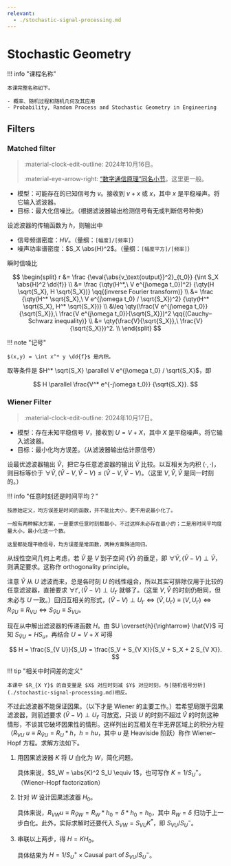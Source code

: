 ```yaml
---
relevant:
  - ./stochastic-signal-processing.md
---
```


# Stochastic Geometry


!!! info "课程名称"

    本课完整名称如下。

    - 概率、随机过程和随机几何及其应用
    - Probability, Random Process and Stochastic Geometry in Engineering

## Filters

### Matched filter

> :material-clock-edit-outline: 2024年10月16日。
>
> :material-eye-arrow-right: [“数字通信原理”同名小节](./digital-communication.md#匹配滤波形式)。这里更一般。

- 模型：可能存在的已知信号为 $v$。接收到 $v + x$ 或 $x$，其中 $x$ 是平稳噪声。将它输入滤波器。
- 目标：最大化信噪比。（根据滤波器输出检测信号有无或判断信号种类）

设滤波器的传输函数为 $h$，则输出中

- 信号频谱密度：$HV$。（量纲：`[幅度]/[频率]`）
- 噪声功率谱密度：$S_X \abs{H}^2$。（量纲：`[幅度平方]/[频率]`）

瞬时信噪比

$$
\begin{split}
r
&= \frac {\eval{\abs{v_\text{output}}^2}_{t_0}} {\int S_X \abs{H}^2 \dd{f}} \\
&= \frac {\qty(H^*,\ V e^{j\omega t_0})^2}
  {\qty(H \sqrt{S_X}, H \sqrt{S_X})}
    \qq{(inverse Fourier transform)} \\
&= \frac {\qty(H^* \sqrt{S_X},\ V e^{j\omega t_0} / \sqrt{S_X})^2}
  {\qty(H^* \sqrt{S_X}, H^* \sqrt{S_X})} \\
&\leq \qty(\frac{V e^{j\omega t_0}}{\sqrt{S_X}},\ \frac{V e^{j\omega t_0}}{\sqrt{S_X}})^2
  \qq{(Cauchy–Schwarz inequality)} \\
&= \qty(\frac{V}{\sqrt{S_X}},\ \frac{V}{\sqrt{S_X}})^2. \\
\end{split}
$$

!!! note "记号"

    $(x,y) = \int x^* y \dd{f}$ 是内积。

取等条件是 $H^* \sqrt{S_X} \parallel V e^{j\omega t_0} / \sqrt{S_X}$，即

$$
H \parallel \frac{V^* e^{-j\omega t_0}} {\sqrt{S_X}}.
$$

### Wiener Filter

> :material-clock-edit-outline: 2024年10月17日。

- 模型：存在未知平稳信号 $V$，接收到 $U = V + X$，其中 $X$ 是平稳噪声。将它输入滤波器。
- 目标：最小化均方误差。（从滤波器输出估计原信号）

设最优滤波器输出 $\hat{V}$，把它与任意滤波器的输出 $\tilde{V}$ 比较。以互相关为内积 $(\cdot, \cdot)$，则目标等价于 $\forall \tilde{V}, (\hat{V} - V, \hat{V} - V) \leq (\tilde{V} - V, \tilde{V} - V)$。（这里 $V, \hat{V}, \tilde{V}$ 是同一时刻的。）

!!! info "任意时刻还是时间平均？"

    按原始定义，均方误差是时间的函数，并不能比大小，更不用说最小化了。

    一般有两种解决方案，一是要求任意时刻都最小，不过这样未必存在最小的；二是用时间平均度量大小，最小化这一个数。

    这里都处理平稳信号，均方误差是常函数，两种方案殊途同归。

从线性空间几何上考虑，若 $\hat{V}$ 是 $V$ 到子空间 $\{\tilde{V}\}$ 的垂足，即 $\forall \tilde{V}, (\hat{V} - V) \perp \tilde{V}$，则满足要求。这称作 orthogonality principle。

注意 $\tilde{V}$ 从 $U$ 滤波而来，总是各时刻 $U$ 的线性组合，所以其实可排除仅用于比较的任意滤波器，直接要求 $\forall t', (\hat{V} - V) \perp U_{t'}$ 就够了。（这里 $V, \hat{V}$ 的时刻仍相同，但未必与 $U$ 一致。）回归互相关的形式，$(\hat{V} - V) \perp U_{t'} \iff (\hat{V}, U_{t'}) \equiv (V, U_{t'}) \iff R_{\hat{V} U} \equiv R_{V U} \iff S_{\hat{V} U} \equiv S_{V U}$。

现在从中解出滤波器的传递函数 $H$。由 $U \overset{h}{\rightarrow} \hat{V}$ 可知 $S_{\hat{V} U} = H S_u$，再结合 $U = V + X$ 可得

$$
H = \frac{S_{V U}}{S_U}
= \frac{S_V + S_{V X}}{S_V + S_X + 2 S_{V X}}.
$$

!!! tip "相关中时间差的定义"

    本课中 $R_{X Y}$ 的自变量是 $X$ 对应时刻减 $Y$ 对应时刻，与[随机信号分析](./stochastic-signal-processing.md)相反。

不过此滤波器不能保证因果。（以下才是 Wiener 的主要工作。）若希望局限于因果滤波器，则前述要求 $(\hat{V} - V) \perp U_{t'}$ 可放宽，只谈 $U$ 的时刻不超过 $\hat{V}$ 的时刻这种情形，不谈其它破坏因果性的情形。这样列出的互相关在半无界区域上的积分方程（$R_{V U}\ u \equiv R_{\hat{V} U} = R_U * h$，$h = h u$，其中 $u$ 是 Heaviside 阶跃）称作 Wiener–Hopf 方程。求解方法如下。

1. 用因果滤波器 $K$ 将 $U$ 白化为 $W$，简化问题。

    具体来说，$S_W = \abs{K}^2 S_U \equiv 1$，也可写作 $K = 1 / S^+_U$。（Wiener–Hopf factorization）

2. 针对 $W$ 设计因果滤波器 $H_0$。

    具体来说，$R_{V W} u \equiv R_{\hat{V} W} = R_W * h_0 = \delta * h_0 = h_0$，其中 $R_W = \delta$ 归功于上一步白化。此外，实际求解时还要代入 $S_{V W} = S_{V U} K^*$，即 $S_{V U} / S^-_U$。

3. 串联以上两步，得 $H = K H_0$。

    具体结果为 $H = 1 / S^+_U \times \operatorname{Causal~part~of} S_{V U} / S^-_U$。
